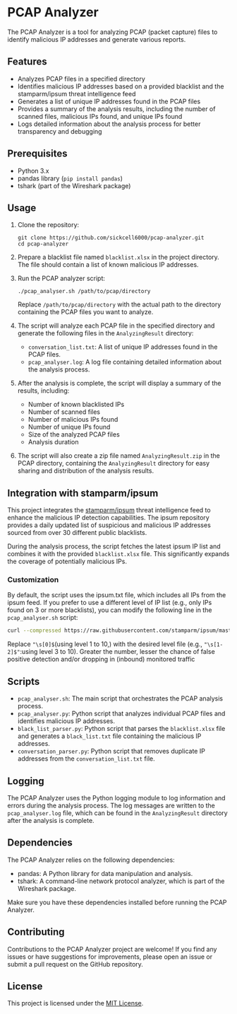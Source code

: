 # PCAP Analyzer

The PCAP Analyzer is a tool for analyzing PCAP (packet capture) files to identify malicious IP addresses and generate various reports.

## Features

- Analyzes PCAP files in a specified directory
- Identifies malicious IP addresses based on a provided blacklist and the stamparm/ipsum threat intelligence feed
- Generates a list of unique IP addresses found in the PCAP files
- Provides a summary of the analysis results, including the number of scanned files, malicious IPs found, and unique IPs found
- Logs detailed information about the analysis process for better transparency and debugging

## Prerequisites

- Python 3.x
- pandas library (`pip install pandas`)
- tshark (part of the Wireshark package)

## Usage

1. Clone the repository:

   ```
   git clone https://github.com/sickcell6000/pcap-analyzer.git
   cd pcap-analyzer
   ```

2. Prepare a blacklist file named `blacklist.xlsx` in the project directory. The file should contain a list of known malicious IP addresses.

3. Run the PCAP analyzer script:

   ```
   ./pcap_analyser.sh /path/to/pcap/directory
   ```

   Replace `/path/to/pcap/directory` with the actual path to the directory containing the PCAP files you want to analyze.

4. The script will analyze each PCAP file in the specified directory and generate the following files in the `AnalyzingResult` directory:

   - `conversation_list.txt`: A list of unique IP addresses found in the PCAP files.
   - `pcap_analyser.log`: A log file containing detailed information about the analysis process.

5. After the analysis is complete, the script will display a summary of the results, including:

   - Number of known blacklisted IPs
   - Number of scanned files
   - Number of malicious IPs found
   - Number of unique IPs found
   - Size of the analyzed PCAP files
   - Analysis duration

6. The script will also create a zip file named `AnalyzingResult.zip` in the PCAP directory, containing the `AnalyzingResult` directory for easy sharing and distribution of the analysis results.

## Integration with stamparm/ipsum

This project integrates the [stamparm/ipsum](https://github.com/stamparm/ipsum) threat intelligence feed to enhance the malicious IP detection capabilities. The ipsum repository provides a daily updated list of suspicious and malicious IP addresses sourced from over 30 different public blacklists.

During the analysis process, the script fetches the latest ipsum IP list and combines it with the provided `blacklist.xlsx` file. This significantly expands the coverage of potentially malicious IPs.

### Customization

By default, the script uses the ipsum.txt file, which includes all IPs from the ipsum feed. If you prefer to use a different level of IP list (e.g., only IPs found on 3 or more blacklists), you can modify the following line in the `pcap_analyser.sh` script:

```bash
curl --compressed https://raw.githubusercontent.com/stamparm/ipsum/master/ipsum.txt 2>/dev/null | grep -v "#" | grep -v -E "\s[0]$" | cut -f 1 >> "$PCAP_PATH/black_list.txt"
```

Replace `"\s[0]$`(using level 1 to 10,) with the desired level file (e.g., `"\s[1-2]$"`:using level 3 to 10).
Greater the number, lesser the chance of false positive detection and/or dropping in (inbound) monitored traffic

## Scripts

- `pcap_analyser.sh`: The main script that orchestrates the PCAP analysis process.
- `pcap_analyser.py`: Python script that analyzes individual PCAP files and identifies malicious IP addresses.
- `black_list_parser.py`: Python script that parses the `blacklist.xlsx` file and generates a `black_list.txt` file containing the malicious IP addresses.
- `conversation_parser.py`: Python script that removes duplicate IP addresses from the `conversation_list.txt` file.

## Logging

The PCAP Analyzer uses the Python logging module to log information and errors during the analysis process. The log messages are written to the `pcap_analyser.log` file, which can be found in the `AnalyzingResult` directory after the analysis is complete.

## Dependencies

The PCAP Analyzer relies on the following dependencies:

- pandas: A Python library for data manipulation and analysis.
- tshark: A command-line network protocol analyzer, which is part of the Wireshark package.

Make sure you have these dependencies installed before running the PCAP Analyzer.

## Contributing

Contributions to the PCAP Analyzer project are welcome! If you find any issues or have suggestions for improvements, please open an issue or submit a pull request on the GitHub repository.

## License

This project is licensed under the [MIT License](LICENSE.md).
